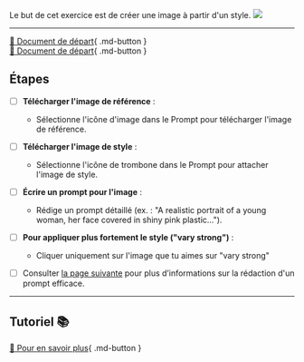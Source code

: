 <style>.md-footer{display:none;}</style>
Le but de cet exercice est de créer une image à partir d'un style. 
<img src="../assets/image/04_rosie_pieuvre_02.png">
***

[📁 Document de départ](../assets/image/04_clown.png){ .md-button }   <br>
[📁 Document de départ](../assets/image/04_rosie_pieuvre.png){ .md-button }   <br>

## Étapes
- [ ] **Télécharger l'image de référence** :
   - Sélectionne l'icône d'image dans le Prompt pour télécharger l'image de référence.

- [ ] **Télécharger l'image de style** :
   - Sélectionne l'icône de trombone dans le Prompt pour attacher l'image de style.

- [ ] **Écrire un prompt pour l'image** :
   - Rédige un prompt détaillé (ex. : "A realistic portrait of a young woman, her face covered in shiny pink plastic...").

- [ ] **Pour appliquer plus fortement le style ("vary strong")** :
   - Cliquer uniquement sur l'image que tu aimes sur "vary strong"


- [ ] Consulter [la page suivante](../ai/prompt.md) pour plus d’informations sur la rédaction d'un prompt efficace.
***

## Tutoriel 📚

[📖 Pour en savoir plus](https://cmontmorency365-my.sharepoint.com/:v:/g/personal/flpilote_cmontmorency_qc_ca/EV1gSzxV02dCnk8Zq_cDqoIBrhgU_jAXSPZF3OLHJnRIXQ?nav=eyJyZWZlcnJhbEluZm8iOnsicmVmZXJyYWxBcHAiOiJPbmVEcml2ZUZvckJ1c2luZXNzIiwicmVmZXJyYWxBcHBQbGF0Zm9ybSI6IldlYiIsInJlZmVycmFsTW9kZSI6InZpZXciLCJyZWZlcnJhbFZpZXciOiJNeUZpbGVzTGlua0NvcHkifX0&e=C9CAYc){ .md-button }   <br>




